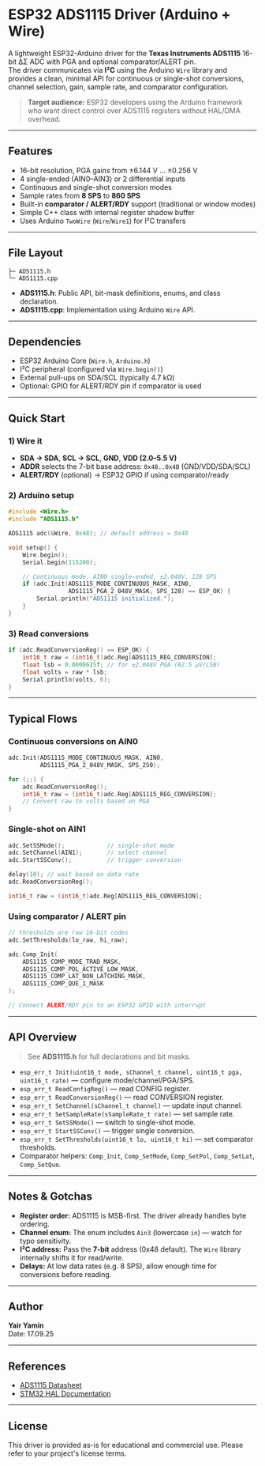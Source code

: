 # ESP32 ADS1115 Driver (Arduino + Wire)

A lightweight ESP32-Arduino driver for the **Texas Instruments ADS1115** 16-bit ΔΣ ADC with PGA and optional comparator/ALERT pin.  
The driver communicates via **I²C** using the Arduino `Wire` library and provides a clean, minimal API for continuous or single-shot conversions, channel selection, gain, sample rate, and comparator configuration.

> **Target audience:** ESP32 developers using the Arduino framework who want direct control over ADS1115 registers without HAL/DMA overhead.

---

## Features

- 16-bit resolution, PGA gains from ±6.144 V … ±0.256 V
- 4 single-ended (AIN0–AIN3) or 2 differential inputs
- Continuous and single-shot conversion modes
- Sample rates from **8 SPS** to **860 SPS**
- Built-in **comparator / ALERT/RDY** support (traditional or window modes)
- Simple C++ class with internal register shadow buffer
- Uses Arduino `TwoWire` (`Wire`/`Wire1`) for I²C transfers

---

## File Layout

```
├─ ADS1115.h
└─ ADS1115.cpp
```

- **ADS1115.h**: Public API, bit-mask definitions, enums, and class declaration.  
- **ADS1115.cpp**: Implementation using Arduino `Wire` API.  

---

## Dependencies

- ESP32 Arduino Core (`Wire.h`, `Arduino.h`)
- I²C peripheral (configured via `Wire.begin()`)
- External pull-ups on SDA/SCL (typically 4.7 kΩ)
- Optional: GPIO for ALERT/RDY pin if comparator is used

---

## Quick Start

### 1) Wire it

- **SDA → SDA**, **SCL → SCL**, **GND**, **VDD (2.0–5.5 V)**  
- **ADDR** selects the 7-bit base address: `0x48..0x4B` (GND/VDD/SDA/SCL)  
- **ALERT/RDY** (optional) → ESP32 GPIO if using comparator/ready  

### 2) Arduino setup

```cpp
#include <Wire.h>
#include "ADS1115.h"

ADS1115 adc(&Wire, 0x48); // default address = 0x48

void setup() {
    Wire.begin();
    Serial.begin(115200);

    // Continuous mode, AIN0 single-ended, ±2.048V, 128 SPS
    if (adc.Init(ADS1115_MODE_CONTINUOUS_MASK, AIN0,
                 ADS1115_PGA_2_048V_MASK, SPS_128) == ESP_OK) {
        Serial.println("ADS1115 initialized.");
    }
}
```

### 3) Read conversions

```cpp
if (adc.ReadConversionReg() == ESP_OK) {
    int16_t raw = (int16_t)adc.Reg[ADS1115_REG_CONVERSION];
    float lsb = 0.0000625f; // for ±2.048V PGA (62.5 µV/LSB)
    float volts = raw * lsb;
    Serial.println(volts, 6);
}
```

---

## Typical Flows

### Continuous conversions on AIN0

```cpp
adc.Init(ADS1115_MODE_CONTINUOUS_MASK, AIN0,
         ADS1115_PGA_2_048V_MASK, SPS_250);

for (;;) {
    adc.ReadConversionReg();
    int16_t raw = (int16_t)adc.Reg[ADS1115_REG_CONVERSION];
    // Convert raw to volts based on PGA
}
```

### Single-shot on AIN1

```cpp
adc.SetSSMode();            // single-shot mode
adc.SetChannel(AIN1);       // select channel
adc.StartSSConv();          // trigger conversion

delay(10); // wait based on data rate
adc.ReadConversionReg();

int16_t raw = (int16_t)adc.Reg[ADS1115_REG_CONVERSION];
```

### Using comparator / ALERT pin

```cpp
// thresholds are raw 16-bit codes
adc.SetThresholds(lo_raw, hi_raw);

adc.Comp_Init(
    ADS1115_COMP_MODE_TRAD_MASK,
    ADS1115_COMP_POL_ACTIVE_LOW_MASK,
    ADS1115_COMP_LAT_NON_LATCHING_MASK,
    ADS1115_COMP_QUE_1_MASK
);

// Connect ALERT/RDY pin to an ESP32 GPIO with interrupt
```

---

## API Overview

> See **ADS1115.h** for full declarations and bit masks.

- `esp_err_t Init(uint16_t mode, sChannel_t channel, uint16_t pga, uint16_t rate)` — configure mode/channel/PGA/SPS.  
- `esp_err_t ReadConfigReg()` — read CONFIG register.  
- `esp_err_t ReadConversionReg()` — read CONVERSION register.  
- `esp_err_t SetChannel(sChannel_t channel)` — update input channel.  
- `esp_err_t SetSampleRate(sSampleRate_t rate)` — set sample rate.  
- `esp_err_t SetSSMode()` — switch to single-shot mode.  
- `esp_err_t StartSSConv()` — trigger single conversion.  
- `esp_err_t SetThresholds(uint16_t lo, uint16_t hi)` — set comparator thresholds.  
- Comparator helpers: `Comp_Init`, `Comp_SetMode`, `Comp_SetPol`, `Comp_SetLat`, `Comp_SetQue`.  

---

## Notes & Gotchas

- **Register order:** ADS1115 is MSB-first. The driver already handles byte ordering.  
- **Channel enum:** The enum includes `Ain3` (lowercase `in`) — watch for typo sensitivity.  
- **I²C address:** Pass the **7-bit** address (0x48 default). The `Wire` library internally shifts it for read/write.  
- **Delays:** At low data rates (e.g. 8 SPS), allow enough time for conversions before reading.  

---

## Author

**Yair Yamin**  
Date: 17.09.25

---

## References

- [ADS1115 Datasheet](https://www.ti.com/lit/ds/symlink/ads1115.pdf)
- [STM32 HAL Documentation](https://www.st.com/en/embedded-software/stm32cube-mcu-mpu-packages.html)

---

## License

This driver is provided as-is for educational and commercial use. Please refer to your project's license terms.